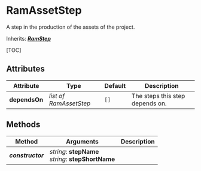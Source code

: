 # RamAssetStep

A step in the production of the assets of the project.

Inherits: [***RamStep***](ram_step.md)

[TOC]

## Attributes

| Attribute | Type | Default | Description |
| --- | --- | --- | --- |
| **dependsOn** | *list of RamAssetStep* | `[]` | The steps this step depends on. |

## Methods

| Method | Arguments | Description |
| --- | --- | --- |
| ***constructor*** | *string*: **stepName**<br />*string*: **stepShortName** | |